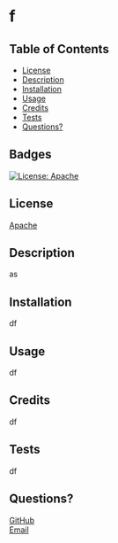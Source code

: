 # f

## Table of Contents 
* [License](#license)
* [Description](#description)
* [Installation](#installation)
* [Usage](#usage)
* [Credits](#credits)
* [Tests](#tests)
* [Questions?](#questions)

## Badges
[![License: Apache](https://img.shields.io/badge/License-Apache-red.svg)](https://opensource.org/licenses/Apache)
    

## License
[Apache](https://opensource.org/licenses/Apache)

## Description
as

## Installation
df

## Usage
df

## Credits
df

## Tests
df

## Questions?
[GitHub](https://github.com/df)  
[Email](mailto:h)